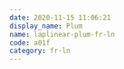 ```yaml
---
date: 2020-11-15 11:06:21
display_name: Plum
name: laplinear-plum-fr-ln
code: a01f
category: fr-ln
---
```

